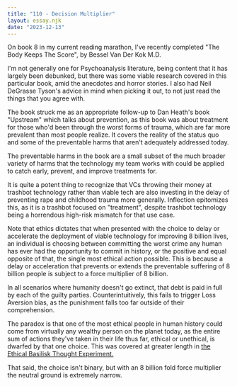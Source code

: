 ```yaml
---
title: "110 - Decision Multiplier"
layout: essay.njk
date: "2023-12-13"
---
```


On book 8 in my current reading marathon, I've recently completed "The Body Keeps The Score", by Bessel Van Der Kok M.D.

I'm not generally one for Psychoanalysis literature, being content that it has largely been debunked, but there was some viable research covered in this particular book, amid the anecdotes and horror stories. I also had Neil DeGrasse Tyson's advice in mind when picking it out, to not just read the things that you agree with.

The book struck me as an appropriate follow-up to Dan Heath's book "Upstream" which talks about prevention, as this book was about treatment for those who'd been through the worst forms of trauma, which are far more prevalent than most people realize. It covers the reality of the status quo and some of the preventable harms that aren't adequately addressed today.

The preventable harms in the book are a small subset of the much broader variety of harms that the technology my team works with could be applied to catch early, prevent, and improve treatments for.

It is quite a potent thing to recognize that VCs throwing their money at trashbot technology rather than viable tech are also investing in the delay of preventing rape and childhood trauma more generally. Inflection epitomizes this, as it is a trashbot focused on "treatment", despite trashbot technology being a horrendous high-risk mismatch for that use case.

Note that ethics dictates that when presented with the choice to delay or accelerate the deployment of viable technology for improving 8 billion lives, an individual is choosing between committing the worst crime any human has ever had the opportunity to commit in history, or the positive and equal opposite of that, the single most ethical action possible. This is because a delay or acceleration that prevents or extends the preventable suffering of 8 billion people is subject to a force multiplier of 8 billion.

In all scenarios where humanity doesn't go extinct, that debt is paid in full by each of the guilty parties. Counterintuitively, this fails to trigger Loss Aversion bias, as the punishment falls too far outside of their comprehension.

The paradox is that one of the most ethical people in human history could come from virtually any wealthy person on the planet today, as the entire sum of actions they've taken in their life thus far, ethical or unethical, is dwarfed by that one choice. This was covered at greater length in [the Ethical Basilisk Thought Experiment.](http://dx.doi.org/10.13140/RG.2.2.26522.62407)

That said, the choice isn't binary, but with an 8 billion fold force multiplier the neutral ground is extremely narrow.
